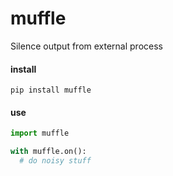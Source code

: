 # muffle

Silence output from external process

#### install

```
pip install muffle
```

#### use

```python
import muffle

with muffle.on():
  # do noisy stuff
```
